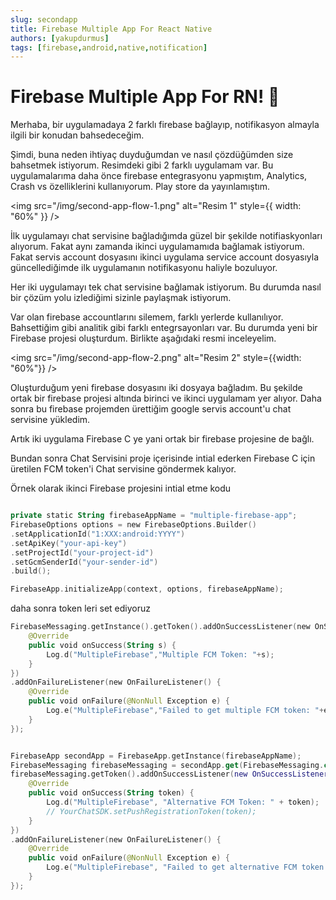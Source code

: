 ```yaml
---
slug: secondapp
title: Firebase Multiple App For React Native
authors: [yakupdurmus]
tags: [firebase,android,native,notification]
---
```


# Firebase Multiple App For RN! 👋

Merhaba, bir uygulamadaya 2 farklı firebase bağlayıp, notifikasyon almayla ilgili bir konudan bahsedeceğim. 

Şimdi, buna neden ihtiyaç duyduğumdan ve nasıl çözdüğümden size bahsetmek istiyorum. Resimdeki gibi 2 farklı uygulamam var. Bu uygulamalarıma daha önce firebase entegrasyonu yapmıştım, Analytics, Crash vs özelliklerini kullanıyorum. Play store da yayınlamıştım. 

<img src="/img/second-app-flow-1.png" alt="Resim 1" style={{ width: "60%" }} />


İlk uygulamayı chat servisine bağladığımda güzel bir şekilde notifiaskyonları alıyorum. Fakat aynı zamanda ikinci uygulamamıda bağlamak istiyorum. Fakat servis account dosyasını ikinci uygulama service account dosyasıyla güncellediğimde ilk uygulamanın notifikasyonu haliyle bozuluyor.

Her iki uygulamayı tek chat servisine bağlamak istiyorum. Bu durumda nasıl bir çözüm yolu izlediğimi sizinle paylaşmak istiyorum.

Var olan firebase accountlarını silemem, farklı yerlerde kullanılıyor. Bahsettiğim gibi analitik gibi farklı entegrsayonları var. Bu durumda yeni bir Firebase projesi oluşturdum. Birlikte aşağıdaki resmi inceleyelim.

<img src="/img/second-app-flow-2.png" alt="Resim 2" style={{width: "60%"}} />

Oluşturduğum yeni firebase dosyasını iki dosyaya bağladım. Bu şekilde ortak bir firebase projesi altında birinci ve ikinci uygulamam yer alıyor. Daha sonra bu firebase projemden ürettiğim google servis account'u chat servisine yükledim. 

Artık iki uygulama Firebase C ye yani ortak bir firebase projesine de bağlı. 

Bundan sonra Chat Servisini proje içerisinde intial ederken Firebase C için üretilen FCM token'i Chat servisine göndermek kalıyor.



Örnek olarak ikinci Firebase projesini intial etme kodu 

```kotlin

private static String firebaseAppName = "multiple-firebase-app";
FirebaseOptions options = new FirebaseOptions.Builder()
.setApplicationId("1:XXX:android:YYYY")
.setApiKey("your-api-key")
.setProjectId("your-project-id")
.setGcmSenderId("your-sender-id")
.build();

FirebaseApp.initializeApp(context, options, firebaseAppName);

```



daha sonra token leri set ediyoruz

```kotlin
FirebaseMessaging.getInstance().getToken().addOnSuccessListener(new OnSuccessListener<String>() {
    @Override
    public void onSuccess(String s) {
        Log.d("MultipleFirebase","Multiple FCM Token: "+s);
    }
})
.addOnFailureListener(new OnFailureListener() {
    @Override
    public void onFailure(@NonNull Exception e) {
        Log.e("MultipleFirebase","Failed to get multiple FCM token: "+e.getMessage());
    }
});


```


```kotlin

FirebaseApp secondApp = FirebaseApp.getInstance(firebaseAppName);
FirebaseMessaging firebaseMessaging = secondApp.get(FirebaseMessaging.class);
firebaseMessaging.getToken().addOnSuccessListener(new OnSuccessListener<String>() {
    @Override
    public void onSuccess(String token) {
        Log.d("MultipleFirebase", "Alternative FCM Token: " + token);
        // YourChatSDK.setPushRegistrationToken(token);
    }
})
.addOnFailureListener(new OnFailureListener() {
    @Override
    public void onFailure(@NonNull Exception e) {
        Log.e("MultipleFirebase", "Failed to get alternative FCM token: " + e.getMessage());
    }
});
```



